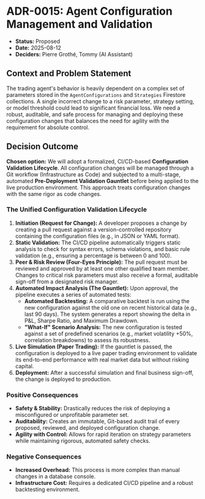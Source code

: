 # ADR-0015: Agent Configuration Management and Validation

* **Status:** Proposed
* **Date:** 2025-08-12
* **Deciders:** Pierre Grothé, Tommy (AI Assistant)

## Context and Problem Statement

The trading agent's behavior is heavily dependent on a complex set of parameters stored in the `AgentConfigurations` and `Strategies` Firestore collections. A single incorrect change to a risk parameter, strategy setting, or model threshold could lead to significant financial loss. We need a robust, auditable, and safe process for managing and deploying these configuration changes that balances the need for agility with the requirement for absolute control.

## Decision Outcome

**Chosen option:** We will adopt a formalized, CI/CD-based **Configuration Validation Lifecycle**. All configuration changes will be managed through a Git workflow (Infrastructure as Code) and subjected to a multi-stage, automated **Pre-Deployment Validation Gauntlet** before being applied to the live production environment. This approach treats configuration changes with the same rigor as code changes.

### The Unified Configuration Validation Lifecycle

1. **Initiation (Request for Change):** A developer proposes a change by creating a pull request against a version-controlled repository containing the configuration files (e.g., in JSON or YAML format).
2. **Static Validation:** The CI/CD pipeline automatically triggers static analysis to check for syntax errors, schema violations, and basic rule validation (e.g., ensuring a percentage is between 0 and 100).
3. **Peer & Risk Review (Four-Eyes Principle):** The pull request must be reviewed and approved by at least one other qualified team member. Changes to critical risk parameters must also receive a formal, auditable sign-off from a designated risk manager.
4. **Automated Impact Analysis (The Gauntlet):** Upon approval, the pipeline executes a series of automated tests:
    * **Automated Backtesting:** A comparative backtest is run using the new configuration against the old one on recent historical data (e.g., last 90 days). The system generates a report showing the delta in P&L, Sharpe Ratio, and Maximum Drawdown.
    * **"What-If" Scenario Analysis:** The new configuration is tested against a set of predefined scenarios (e.g., market volatility +50%, correlation breakdowns) to assess its robustness.
5. **Live Simulation (Paper Trading):** If the gauntlet is passed, the configuration is deployed to a live paper trading environment to validate its end-to-end performance with real market data but without risking capital.
6. **Deployment:** After a successful simulation and final business sign-off, the change is deployed to production.

### Positive Consequences

* **Safety & Stability:** Drastically reduces the risk of deploying a misconfigured or unprofitable parameter set.
* **Auditability:** Creates an immutable, Git-based audit trail of every proposed, reviewed, and deployed configuration change.
* **Agility with Control:** Allows for rapid iteration on strategy parameters while maintaining rigorous, automated safety checks.

### Negative Consequences

* **Increased Overhead:** This process is more complex than manual changes in a database console.
* **Infrastructure Cost:** Requires a dedicated CI/CD pipeline and a robust backtesting environment.
